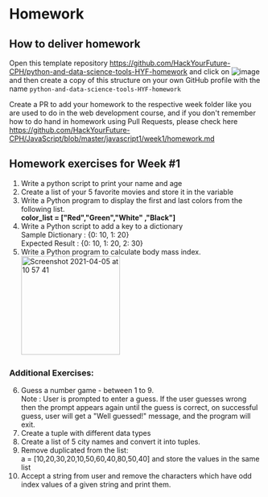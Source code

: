 # Homework

## How to deliver homework 

Open this template repository  https://github.com/HackYourFuture-CPH/python-and-data-science-tools-HYF-homework and click on ![image](https://user-images.githubusercontent.com/6642037/115988976-3796da80-a5bc-11eb-9184-554a2218b2ae.png) and then create a copy of this structure on your own GitHub profile with the name ``python-and-data-science-tools-HYF-homework``

Create a PR to add your homework to the respective week folder like you are used to do in the web development course, and if you don't remember how to do hand in homework using Pull Requests, please check here https://github.com/HackYourFuture-CPH/JavaScript/blob/master/javascript1/week1/homework.md


## Homework exercises for Week #1 

1. Write a python script to print your name and age
2. Create a list of your 5 favorite movies and store it in the variable
3. Write a Python program to display the first and last colors from the following list.   <br> <strong> color_list = ["Red","Green","White" ,"Black"]</strong>
4. Write a Python script to add a key to a dictionary
<br>Sample Dictionary : {0: 10, 1: 20}
<br>Expected Result : {0: 10, 1: 20, 2: 30}
5. Write a Python program to calculate body mass index.
<br><space><img width="196" alt="Screenshot 2021-04-05 at 10 57 41" src="https://user-images.githubusercontent.com/6642037/113557123-ccca3300-95fd-11eb-9e5d-c6f9735f5bdb.png">
          
### Additional Exercises:

6. Guess a number  game - between 1 to 9.  
 <br>Note : User is prompted to enter a guess. If the user guesses wrong then the prompt appears again until the guess is correct, on successful guess, user will get a "Well guessed!" message, and the program will exit.
7. Create a tuple with different data types
8. Create a list of 5 city names and convert it into tuples.
9. Remove duplicated from the list:
<br>a = [10,20,30,20,10,50,60,40,80,50,40] and store the values in the same list
10. Accept a string from user and remove the characters which have odd index values of a given string and print them.
